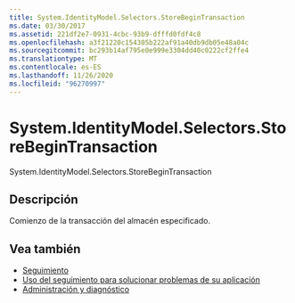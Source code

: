 ```yaml
---
title: System.IdentityModel.Selectors.StoreBeginTransaction
ms.date: 03/30/2017
ms.assetid: 221df2e7-0931-4cbc-93b9-dfffd0fdf4c8
ms.openlocfilehash: a3f21220c154305b222af91a40db9db05e48a04c
ms.sourcegitcommit: bc293b14af795e0e999e3304dd40c0222cf2ffe4
ms.translationtype: MT
ms.contentlocale: es-ES
ms.lasthandoff: 11/26/2020
ms.locfileid: "96270997"
---
```

# <a name="systemidentitymodelselectorsstorebegintransaction"></a>System.IdentityModel.Selectors.StoreBeginTransaction

System.IdentityModel.Selectors.StoreBeginTransaction  
  
## <a name="description"></a>Descripción  

 Comienzo de la transacción del almacén especificado.  
  
## <a name="see-also"></a>Vea también

- [Seguimiento](index.md)
- [Uso del seguimiento para solucionar problemas de su aplicación](using-tracing-to-troubleshoot-your-application.md)
- [Administración y diagnóstico](../index.md)

